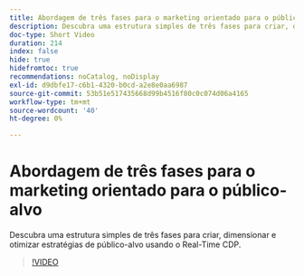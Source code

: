 ```yaml
---
title: Abordagem de três fases para o marketing orientado para o público-alvo
description: Descubra uma estrutura simples de três fases para criar, dimensionar e otimizar estratégias de público-alvo usando o Real-Time CDP.
doc-type: Short Video
duration: 214
index: false
hide: true
hidefromtoc: true
recommendations: noCatalog, noDisplay
exl-id: d9dbfe17-c6b1-4320-b0cd-a2e8e0aa6987
source-git-commit: 53b51e517435668d99b4516f80c0c074d06a4165
workflow-type: tm+mt
source-wordcount: '40'
ht-degree: 0%

---
```


# Abordagem de três fases para o marketing orientado para o público-alvo

Descubra uma estrutura simples de três fases para criar, dimensionar e otimizar estratégias de público-alvo usando o Real-Time CDP.

<!-- 72_S508_3442517_213_threephased-approach-to-audiencedriven-marketing -->
>[!VIDEO](https://video.tv.adobe.com/v/3458299/?learn=on&enablevpops=true)
